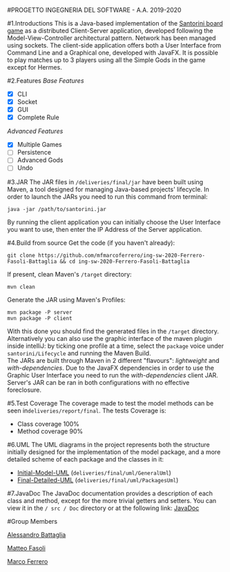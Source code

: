 #PROGETTO INGEGNERIA DEL SOFTWARE - A.A. 2019-2020


#1.Introductions
This is a Java-based implementation of the [Santorini board game](https://en.wikipedia.org/wiki/Santorini_(game)) as a distributed Client-Server application, developed following the Model-View-Controller architectural pattern.
Network has been managed using sockets. The client-side application offers both a User Interface from Command Line and a Graphical one, developed with JavaFX.
It is possible to play matches up to 3 players using all the Simple Gods in the game except for Hermes. 

#2.Features
_Base Features_
- [x] CLI
- [x] Socket
- [x] GUI
- [x] Complete Rule

_Advanced Features_
- [x] Multiple Games
- [ ] Persistence
- [ ] Advanced Gods
- [ ] Undo

#3.JAR
The JAR files in `/deliveries/final/jar` have been built using Maven, a tool designed for managing Java-based projects' lifecycle.
In order to launch the JARs you need to run this command from terminal: 
```
java -jar /path/to/santorini.jar
```
By running the client application you can initially choose the User Interface you want to use, then enter the IP Address of the Server application.

#4.Build from source
Get the code (if you haven't already):
```
git clone https://github.com/mfmarcoferrero/ing-sw-2020-Ferrero-Fasoli-Battaglia && cd ing-sw-2020-Ferrero-Fasoli-Battaglia
```
If present, clean Maven's `/target` directory:
```
mvn clean
```
Generate the JAR using Maven's Profiles:
```
mvn package -P server
mvn package -P client
```
With this done you should find the generated files in the `/target` directory.
Alternatively you can also use the graphic interface of the maven plugin inside intelliJ: by ticking one profile at a time, select the `package` voice under `santorini/Lifecycle` and running the Maven Build.  
The JARs are built through Maven in 2 different "flavours": *lightweight* and *with-dependencies*. 
Due to the JavaFX dependencies in order to use the Graphic User Interface you need to run the *with-dependencies* client JAR.
Server's JAR can be ran in both configurations with no effective foreclosure.

#5.Test Coverage
The coverage made to test the model methods can be seen in`deliveries/report/final`. The tests Coverage is:

- Class coverage 100%
- Method coverage 90%

#6.UML
The UML diagrams in the project represents both the structure initially designed for the implementation of the model package, and a more detailed scheme of each package and the classes in it:
- [Initial-Model-UML](https://github.com/mfmarcoferrero/ing-sw-2020-Ferrero-Fasoli-Battaglia/blob/master/deliveries/final/GeneralUmml) (`deliveries/final/uml/GeneralUml`)
- [Final-Detailed-UML](https://github.com/mfmarcoferrero/ing-sw-2020-Ferrero-Fasoli-Battaglia/blob/master/deliveries/final/PackagesUml) (`deliveries/final/uml/PackagesUml`)
  
#7.JavaDoc
The JavaDoc documentation provides a description of each class and method, except for the more trivial getters and setters.
You can view it in the `/ src / Doc` directory or at the following link: [JavaDoc](https://github.com/mfmarcoferrero/ing-sw-2020-Ferrero-Fasoli-Battaglia/tree/master/src/Doc)

#Group Members

[Alessandro Battaglia](https://github.com/10524334)

[Matteo Fasoli](https://github.com/matteofasoli)

[Marco Ferrero](https://github.com/mfmarcoferrero)


